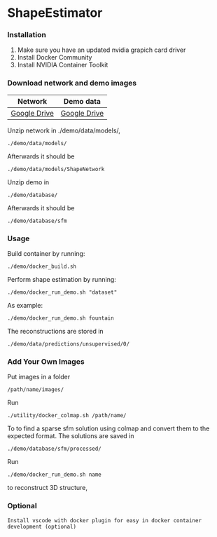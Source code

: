 # ShapeEstimator

### Installation
1. Make sure you have an updated nvidia grapich card driver
2. Install Docker Community
3. Install NVIDIA Container Toolkit

### Download network and demo images

| Network |  Demo data |
|---|---|
|[Google Drive](https://drive.google.com/file/d/1estjqOJQJFZcLR8PVrzJupZL3cu6GS2B/view?usp=sharing)|[Google Drive](https://drive.google.com/file/d/1z7kX1gmeyTf3kAHFRsiaEdeVBbi71ZcL/view?usp=sharing)

 Unzip network in ./demo/data/models/,
```
./demo/data/models/
```
 Afterwards it should be 

```
./demo/data/models/ShapeNetwork
```
 Unzip demo in 
```
./demo/database/
```
Afterwards it should be 
```
./demo/database/sfm
```

### Usage

Build container by running: 
```
./demo/docker_build.sh
```
Perform shape estimation by running: 
```
./demo/docker_run_demo.sh "dataset"
```
As example:
```
./demo/docker_run_demo.sh fountain
```
The reconstructions are stored in 
```
./demo/data/predictions/unsupervised/0/
```

### Add Your Own Images
Put images in a folder 
```
/path/name/images/
```

Run 
```
./utility/docker_colmap.sh /path/name/
```
To to find a sparse sfm solution using colmap and convert them to the expected format. The solutions are saved in

```
./demo/database/sfm/processed/
```

Run 
```
./demo/docker_run_demo.sh name
```
to reconstruct 3D structure, 
### Optional
    Install vscode with docker plugin for easy in docker container development (optional)
